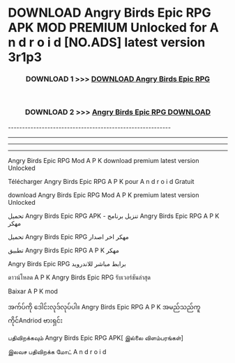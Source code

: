# DOWNLOAD Angry Birds Epic RPG APK MOD PREMIUM Unlocked for A n d r o i d [NO.ADS] latest version 3r1p3 



<div align="center">

<h3>DOWNLOAD 1 >>> <a href="https://getmod2.web.app/?judul=Angry Birds Epic RPG">DOWNLOAD Angry Birds Epic RPG</a></h3><br>

<h3>DOWNLOAD 2 >>> <a href="https://getmod2.web.app/?judul=Angry Birds Epic RPG">Angry Birds Epic RPG DOWNLOAD </a></h3>

</div>
----------------------------------------------------------

----------------------------------------------------------

----------------------------------------------------------

----------------------------------------------------------

Angry Birds Epic RPG Mod A P K download premium latest version Unlocked

Télécharger Angry Birds Epic RPG A P K pour A n d r o i d Gratuit

download Angry Birds Epic RPG Mod A P K premium latest version Unlocked

تحميل Angry Birds Epic RPG APK - تنزيل برنامج Angry Birds Epic RPG A P K مهكر

تحميل Angry Birds Epic RPG مهكر اخر اصدار

تطبيق Angry Birds Epic RPG A P K مهكر

Angry Birds Epic RPG برابط مباشر للاندرويد

ดาวน์โหลด A P K Angry Birds Epic RPG รับเวอร์ชันล่าสุด

Baixar A P K mod

အက်ပ်ကို ဒေါင်းလုဒ်လုပ်ပါ။ Angry Birds Epic RPG A P K အမည်သည်ကူကိုင်Andriod ဗားရှင်း

பதிவிறக்கவும் Angry Birds Epic RPG APK[ இல்லை விளம்பரங்கள்] 
 
இலவச பதிவிறக்க மோட் A n d r o i d



